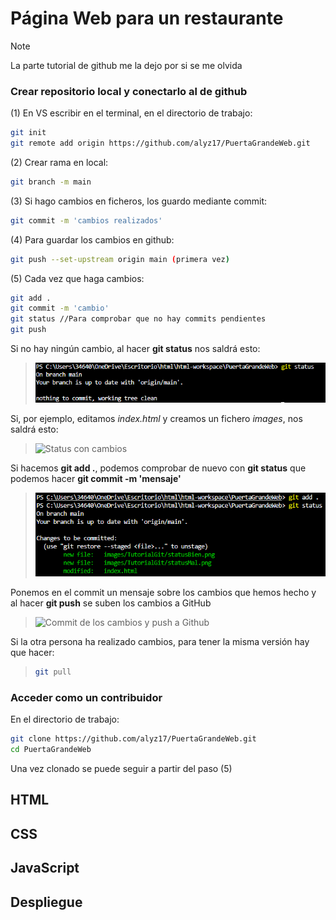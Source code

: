 # Página Web para un restaurante

> [!NOTE]
> La parte tutorial de github me la dejo por si se me olvida 
>
> ### Crear repositorio local y conectarlo al de github
> (1) En VS escribir en el terminal, en el directorio de trabajo: 
> ```bash
> git init
> git remote add origin https://github.com/alyz17/PuertaGrandeWeb.git
> ```
> (2) Crear rama en local: 
> ```bash
> git branch -m main
> ```
> (3) Si hago cambios en ficheros, los guardo mediante commit: 
> ```bash
> git commit -m 'cambios realizados'
> ```
> (4) Para guardar los cambios en github: 
> ```bash
> git push --set-upstream origin main (primera vez)
> ```
> (5) Cada vez que haga cambios: 
> ```bash
> git add .
> git commit -m 'cambio'
> git status //Para comprobar que no hay commits pendientes
> git push
> ```
> Si no hay ningún cambio, al hacer **git status** nos saldrá esto:
> > ![Status sin cambios](/images/TutorialGit/statusBien.png)
> 
> Si, por ejemplo, editamos *index.html* y creamos un fichero *images*, nos saldrá esto: 
> > ![Status con cambios](/images/statusMal.png)
> 
> Si hacemos **git add .**, podemos comprobar de nuevo con **git status** que podemos hacer **git commit -m 'mensaje'**
> > ![Status tras hacer add](/images/TutorialGit/addStatus.png)
> 
> Ponemos en el commit un mensaje sobre los cambios que hemos hecho y al hacer **git push** se suben los cambios a GitHub
> > ![Commit de los cambios y push a Github](/images/TutorialGit/pushCommit.png)
> 
> Si la otra persona ha realizado cambios, para tener la misma versión hay que hacer:
> > ```bash
> > git pull
> > ```
> ### Acceder como un contribuidor
> En el directorio de trabajo: 
> ```bash
> git clone https://github.com/alyz17/PuertaGrandeWeb.git
> cd PuertaGrandeWeb
> ```
> Una vez clonado se puede seguir a partir del paso (5)

## HTML
## CSS
## JavaScript
## Despliegue
